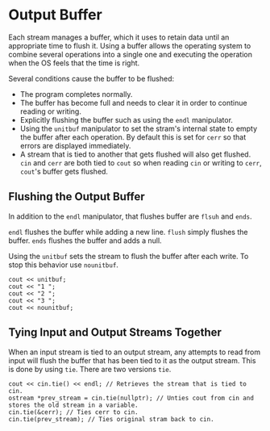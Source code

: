 # Output Buffer
Each stream manages a buffer, which it uses to retain data until an appropriate time to flush it. Using a buffer allows the operating system to combine several operations into a single one and executing the operation when the OS feels that the time is right.

Several conditions cause the buffer to be flushed:

- The program completes normally.
- The buffer has become full and needs to clear it in order to continue reading or writing.
- Explicitly flushing the buffer such as using the `endl` manipulator.
- Using the `unitbuf` manipulator to set the stram's internal state to empty the buffer after each operation. By default this is set for `cerr` so that errors are displayed immediately.
- A stream that is tied to another that gets flushed will also get flushed. `cin` and `cerr` are both tied to `cout` so when reading `cin` or writing to `cerr`, `cout`'s buffer gets flushed.

## Flushing the Output Buffer
In addition to the `endl` manipulator, that flushes buffer are `flsuh` and `ends`.

`endl` flushes the buffer while adding a new line.
`flush` simply flushes the buffer.
`ends` flushes the buffer and adds a null.

Using the `unitbuf` sets the stream to flush the buffer after each write. To stop this behavior use `nounitbuf`.

```
cout << unitbuf;
cout << "1 ";
cout << "2 ";
cout << "3 ";
cout << nounitbuf;
```

## Tying Input and Output Streams Together
When an input stream is tied to an output stream, any attempts to read from input will flush the buffer that has been 
tied to it as the output stream. This is done by using `tie`. There are two versions `tie`.

```
cout << cin.tie() << endl; // Retrieves the stream that is tied to cin.
ostream *prev_stream = cin.tie(nullptr); // Unties cout from cin and stores the old stream in a variable.
cin.tie(&cerr); // Ties cerr to cin.
cin.tie(prev_stream); // Ties original stram back to cin.
``` 